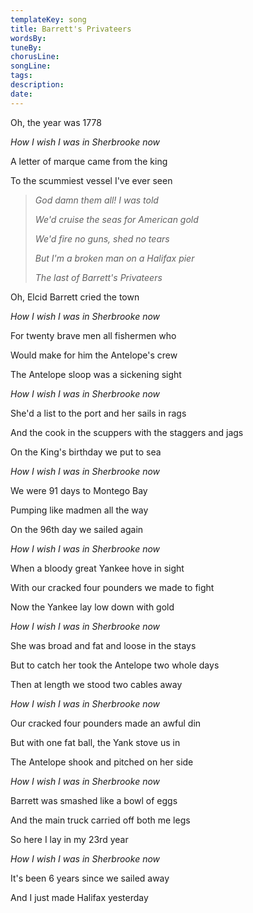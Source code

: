 ```yaml
---
templateKey: song
title: Barrett's Privateers  
wordsBy:
tuneBy:
chorusLine:
songLine:
tags:
description:
date:
---
```

Oh, the year was 1778

*How I wish I was in Sherbrooke now*

A letter of marque came from the king

To the scummiest vessel I\'ve ever seen

> *God damn them all! I was told*
>
> *We\'d cruise the seas for American gold*
>
> *We\'d fire no guns, shed no tears*
>
> *But I\'m a broken man on a Halifax pier*
>
> *The last of Barrett\'s Privateers*

Oh, Elcid Barrett cried the town

*How I wish I was in Sherbrooke now*

For twenty brave men all fishermen who

Would make for him the Antelope\'s crew

The Antelope sloop was a sickening sight

*How I wish I was in Sherbrooke now*

She\'d a list to the port and her sails in rags

And the cook in the scuppers with the staggers and jags

On the King\'s birthday we put to sea

*How I wish I was in Sherbrooke now*

We were 91 days to Montego Bay

Pumping like madmen all the way

On the 96th day we sailed again

*How I wish I was in Sherbrooke now*

When a bloody great Yankee hove in sight

With our cracked four pounders we made to fight

Now the Yankee lay low down with gold

*How I wish I was in Sherbrooke now*

She was broad and fat and loose in the stays

But to catch her took the Antelope two whole days

Then at length we stood two cables away

*How I wish I was in Sherbrooke now*

Our cracked four pounders made an awful din

But with one fat ball, the Yank stove us in

The Antelope shook and pitched on her side

*How I wish I was in Sherbrooke now*

Barrett was smashed like a bowl of eggs

And the main truck carried off both me legs

So here I lay in my 23rd year

*How I wish I was in Sherbrooke now*

It\'s been 6 years since we sailed away

And I just made Halifax yesterday
